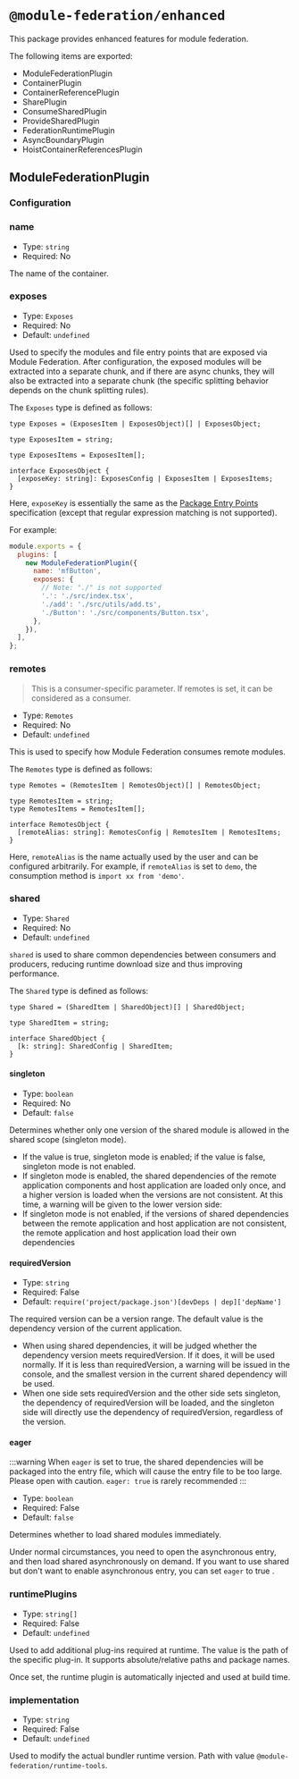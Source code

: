 # `@module-federation/enhanced`

This package provides enhanced features for module federation.

The following items are exported:

- ModuleFederationPlugin
- ContainerPlugin
- ContainerReferencePlugin
- SharePlugin
- ConsumeSharedPlugin
- ProvideSharedPlugin
- FederationRuntimePlugin
- AsyncBoundaryPlugin
- HoistContainerReferencesPlugin

## ModuleFederationPlugin

### Configuration

### name

- Type: `string`
- Required: No

The name of the container.

### exposes

- Type: `Exposes`
- Required: No
- Default: `undefined`

Used to specify the modules and file entry points that are exposed via Module Federation. After configuration, the exposed modules will be extracted into a separate chunk, and if there are async chunks, they will also be extracted into a separate chunk (the specific splitting behavior depends on the chunk splitting rules).

The `Exposes` type is defined as follows:

```tsx
type Exposes = (ExposesItem | ExposesObject)[] | ExposesObject;

type ExposesItem = string;

type ExposesItems = ExposesItem[];

interface ExposesObject {
  [exposeKey: string]: ExposesConfig | ExposesItem | ExposesItems;
}
```

Here, `exposeKey` is essentially the same as the [Package Entry Points](https://nodejs.org/api/packages.html#package-entry-points) specification (except that regular expression matching is not supported).

For example:

```jsx
module.exports = {
  plugins: [
    new ModuleFederationPlugin({
      name: 'mfButton',
      exposes: {
        // Note: "./" is not supported
        '.': './src/index.tsx',
        './add': './src/utils/add.ts',
        './Button': './src/components/Button.tsx',
      },
    }),
  ],
};
```

### remotes

> This is a consumer-specific parameter. If remotes is set, it can be considered as a consumer.

- Type: `Remotes`
- Required: No
- Default: `undefined`

This is used to specify how Module Federation consumes remote modules.

The `Remotes` type is defined as follows:

```tsx
type Remotes = (RemotesItem | RemotesObject)[] | RemotesObject;

type RemotesItem = string;
type RemotesItems = RemotesItem[];

interface RemotesObject {
  [remoteAlias: string]: RemotesConfig | RemotesItem | RemotesItems;
}
```

Here, `remoteAlias` is the name actually used by the user and can be configured arbitrarily. For example, if `remoteAlias` is set to `demo`, the consumption method is `import xx from 'demo'`.

### shared

- Type: `Shared`
- Required: No
- Default: `undefined`

`shared` is used to share common dependencies between consumers and producers, reducing runtime download size and thus improving performance.

The `Shared` type is defined as follows:

```tsx
type Shared = (SharedItem | SharedObject)[] | SharedObject;

type SharedItem = string;

interface SharedObject {
  [k: string]: SharedConfig | SharedItem;
}
```

#### singleton

- Type: `boolean`
- Required: No
- Default: `false`

Determines whether only one version of the shared module is allowed in the shared scope (singleton mode).

- If the value is true, singleton mode is enabled; if the value is false, singleton mode is not enabled.
- If singleton mode is enabled, the shared dependencies of the remote application components and host application are loaded only once, and a higher version is loaded when the versions are not consistent. At this time, a warning will be given to the lower version side:
- If singleton mode is not enabled, if the versions of shared dependencies between the remote application and host application are not consistent, the remote application and host application load their own dependencies

#### requiredVersion

- Type: `string`
- Required: False
- Default: `require('project/package.json')[devDeps | dep]['depName']`

The required version can be a version range. The default value is the dependency version of the current application.

- When using shared dependencies, it will be judged whether the dependency version meets requiredVersion. If it does, it will be used normally. If it is less than requiredVersion, a warning will be issued in the console, and the smallest version in the current shared dependency will be used.
- When one side sets requiredVersion and the other side sets singleton, the dependency of requiredVersion will be loaded, and the singleton side will directly use the dependency of requiredVersion, regardless of the version.

#### eager

:::warning
When `eager` is set to true, the shared dependencies will be packaged into the entry file, which will cause the entry file to be too large. Please open with caution.
`eager: true` is rarely recommended
:::

- Type: `boolean`
- Required: False
- Default: `false`

Determines whether to load shared modules immediately.

Under normal circumstances, you need to open the asynchronous entry, and then load shared asynchronously on demand. If you want to use shared but don't want to enable asynchronous entry, you can set `eager` to true .

### runtimePlugins

- Type: `string[]`
- Required: False
- Default: `undefined`

Used to add additional plug-ins required at runtime. The value is the path of the specific plug-in. It supports absolute/relative paths and package names.

Once set, the runtime plugin is automatically injected and used at build time.

### implementation

- Type: `string`
- Required: False
- Default: `undefined`

Used to modify the actual bundler runtime version. Path with value `@module-federation/runtime-tools`.
